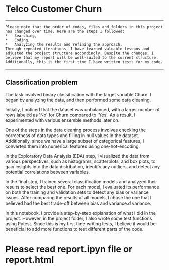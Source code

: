 
# Telco Customer Churn

---


```
Please note that the order of codes, files and folders in this project has changed over time. Here are the steps I followed:
*   Searching,
*   Coding,
*   Analyzing the results and refining the approach,
Through repeated iterations, I have learned valuable lessons and adjusted the project structure accordingly. Despite the changes, I believe that my report will be well-suited to the current structure. Additionally, this is the first time I have written tests for my code.
```






---

##  **Classification problem**


The task involved binary classification with the target variable Churn. I began by analyzing the data, and then performed some data cleaning.

Initially, I noticed that the dataset was unbalanced, with a larger number of rows labeled as 'No' for Churn compared to 'Yes'. As a result, I experimented with various ensemble methods later on.

One of the steps in the data cleaning process involves checking the correctness of data types and filling in null values in the dataset. Additionally, since we have a large subset of categorical features, I converted them into numerical features using one-hot-encoding.

In the Exploratory Data Analysis (EDA) step, I visualized the data from various perspectives, such as histograms, scatterplots, and box plots, to gain insights into the data distribution, identify any outliers, and detect any potential correlations between variables.

In the final step, I trained several classification models and analyzed their results to select the best one. For each model, I evaluated its performance on both the training and validation sets to detect any bias or variance issues. After comparing the results of all models, I chose the one that I believed had the best trade-off between bias and variance.d variance.

In this notebook, I provide a step-by-step explanation of what I did in the project. However, in the project folder, I also wrote some test functions using Pytest. Since this is my first time writing tests, I believe it would be beneficial to add more functions to test different parts of the code.



# Please read report.ipyn file or report.html
